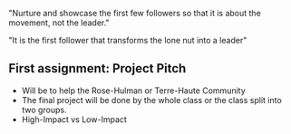 "Nurture and showcase the first few followers so that it is about the movement, not the leader."

"It is the first follower that transforms the lone nut into a leader"


## First assignment: Project Pitch
- Will be to help the Rose-Hulman or Terre-Haute Community
- The final project will be done by the whole class or the class split into two groups.
- High-Impact vs Low-Impact
